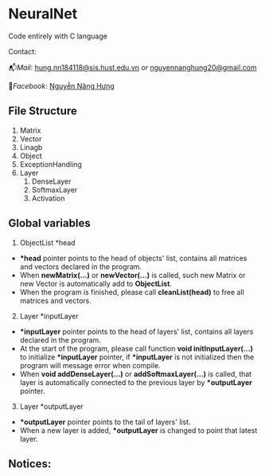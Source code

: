 # NeuralNet
Code entirely with C language

Contact: 

📬*Mail*: hung.nn184118@sis.hust.edu.vn *or* nguyennanghung20@gmail.com

🦊*Facebook*: [Nguyễn Năng Hưng](https://www.facebook.com/hung.nguyennang.96/) 

## File Structure

1. Matrix
2. Vector
3. Linagb
4. Object
5. ExceptionHandling
6. Layer
   1. DenseLayer
   2. SoftmaxLayer
   3. Activation

## Global variables
1. ObjectList \*head
- **\*head** pointer points to the head of objects' list, contains all matrices and vectors declared in the program.
- When **newMatrix(...)** or **newVector(...)** is called, such new Matrix or new Vector is automatically add to **ObjectList**.
- When the program is finished, please call **cleanList(head)** to free all matrices and vectors.
2. Layer \*inputLayer
- **\*inputLayer** pointer points to the head of layers' list, contains all layers declared in the program.
- At the start of the program, please call function **void initInputLayer(...)** to initialize **\*inputLayer** pointer, if **\*inputLayer** is not initialized then the program will message error when compile.
- When **void addDenseLayer(...)** or **addSoftmaxLayer(...)** is called, that layer is automatically connected to the previous layer by **\*outputLayer** pointer.
3. Layer \*outputLayer
- **\*outputLayer** pointer points to the tail of layers' list.
- When a new layer is added, **\*outputLayer** is changed to point that latest layer.

## Notices:
